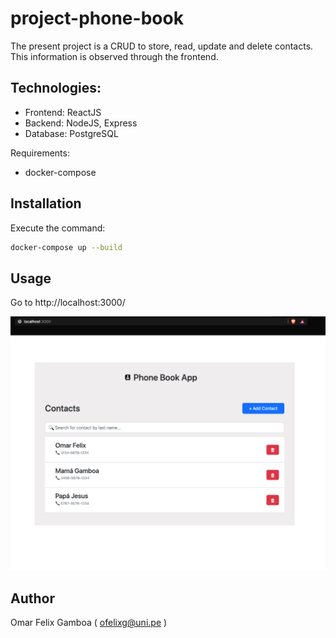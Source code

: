 # project-phone-book

The present project is a CRUD to store, read, update and delete contacts. This information is observed through the frontend.

## Technologies:
- Frontend: ReactJS
- Backend: NodeJS, Express
- Database: PostgreSQL

Requirements:
- docker-compose

## Installation

Execute the command: 

```bash
docker-compose up --build
```

## Usage

Go to http://localhost:3000/

![img.png](img.png)

## Author

Omar Felix Gamboa ( ofelixg@uni.pe )


